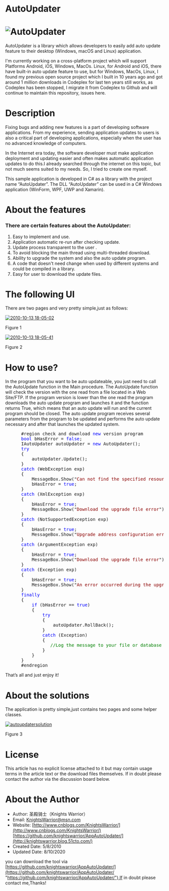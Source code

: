 # AutoUpdater
# ![AutoUpdater](AutoUpdater.PNG)

AutoUpdater is a library which allows developers to easily add auto update feature to their desktop (Windows, macOS and Linux) application. 

I'm currently working on a cross-platform project which will support Platforms Android, iOS, Windows, MacOs. Linux, for Android and iOS, there have built-in auto update feature to use, but for Windows, MacOs, Linux, I found my previous open source project which I built in 10 years ago and got around 1 million downloads in Codeplex for last ten years  still works, as Codeplex has been stopped, I migrate it from Codeplex to Github and will continue to maintain this repository, issues here.

# Description

Fixing bugs and adding new features is a part of developing software applications. From my experience, sending application updates to users is also a critical part of developing applications, especially when the user has no advanced knowledge of computers. 

In the Internet era today, the software developer must make application deployment and updating easier and often makes automatic application updates to do this.I already searched through the internet on this topic, but not much seems suited to my needs. So, I tried to create one myself. 

This sample application is developed in C# as a library with the project name “AutoUpdater”. The DLL “AutoUpdater” can be used in a C# Windows application (WinForm, WPF, UWP and Xamarin).

# About the features

### There are certain features about the AutoUpdater:

1. Easy to implement and use.  
2. Application automatic re-run after checking update.  
3. Update process transparent to the user .  
4. To avoid blocking the main thread using multi-threaded download.  
5. Ability to upgrade the system and also the auto update program.  
6. A code that doesn't need change when used by different systems and could be compiled in a library.  
7. Easy for user to download the update files.

# The following UI

There are two pages and very pretty simple,just as follows:

[![2010-10-13 18-05-02](https://images.cnblogs.com/cnblogs_com/KnightsWarrior/WindowsLiveWriter/ShareaAutoUpdatertool_DFC0/2010-10-13%2018-05-02_thumb.png "2010-10-13 18-05-02")](http://images.cnblogs.com/cnblogs_com/KnightsWarrior/WindowsLiveWriter/ShareaAutoUpdatertool_DFC0/2010-10-13%2018-05-02_2.png)

Figure 1

[![2010-10-13 18-05-41](https://images.cnblogs.com/cnblogs_com/KnightsWarrior/WindowsLiveWriter/ShareaAutoUpdatertool_DFC0/2010-10-13%2018-05-41_thumb.png "2010-10-13 18-05-41")](http://images.cnblogs.com/cnblogs_com/KnightsWarrior/WindowsLiveWriter/ShareaAutoUpdatertool_DFC0/2010-10-13%2018-05-41_2.png)

Figure 2

# How to use?

In the program that you want to be auto updateable, you just need to call the AutoUpdate function in the Main procedure. The AutoUpdate  function will check the version with the one read from a file located in a Web Site/FTP. If the program version is lower than the one read the program downloads the auto update program and launches it and the function returns True, which means that an auto update will run and the current program should be closed. The auto update program receives several parameters from the program to be updated and performs the auto update necessary and after that launches the updated system.

<pre>      #region check and download <span style="color: #0000ff;">new</span> version program
      <span style="color: #0000ff;">bool</span> bHasError = <span style="color: #0000ff;">false</span>;
      IAutoUpdater autoUpdater = <span style="color: #0000ff;">new</span> AutoUpdater();
      <span style="color: #0000ff;">try</span>
      {
          autoUpdater.Update();
      }
      <span style="color: #0000ff;">catch</span> (WebException exp)
      {
          MessageBox.Show("<span style="color: #8b0000;">Can not find the specified resource</span>");
          bHasError = <span style="color: #0000ff;">true</span>;
      }
      <span style="color: #0000ff;">catch</span> (XmlException exp)
      {
          bHasError = <span style="color: #0000ff;">true</span>;
          MessageBox.Show("<span style="color: #8b0000;">Download the upgrade file error</span>");
      }
      <span style="color: #0000ff;">catch</span> (NotSupportedException exp)
      {
          bHasError = <span style="color: #0000ff;">true</span>;
          MessageBox.Show("<span style="color: #8b0000;">Upgrade address configuration error</span>");
      }
      <span style="color: #0000ff;">catch</span> (ArgumentException exp)
      {
          bHasError = <span style="color: #0000ff;">true</span>;
          MessageBox.Show("<span style="color: #8b0000;">Download the upgrade file error</span>");
      }
      <span style="color: #0000ff;">catch</span> (Exception exp)
      {
          bHasError = <span style="color: #0000ff;">true</span>;
          MessageBox.Show("<span style="color: #8b0000;">An error occurred during the upgrade process</span>");
      }
      <span style="color: #0000ff;">finally</span>
      {
          <span style="color: #0000ff;">if</span> (bHasError == <span style="color: #0000ff;">true</span>)
          {
              <span style="color: #0000ff;">try</span>
              {
                  autoUpdater.RollBack();
              }
              <span style="color: #0000ff;">catch</span> (Exception)
              {
                 <span style="color: #008000;">//Log the message to your file or database</span>
              }
          }
      }
      #endregion</pre>

That’s all and just enjoy it!

# About the solutions

The application is pretty simple,just contains two pages and some helper classes.

[![autoupdatersolution](https://images.cnblogs.com/cnblogs_com/KnightsWarrior/WindowsLiveWriter/ShareaAutoUpdatertool_DFC0/autoupdatersolution_thumb.png "autoupdatersolution")](http://images.cnblogs.com/cnblogs_com/KnightsWarrior/WindowsLiveWriter/ShareaAutoUpdatertool_DFC0/autoupdatersolution_2.png)

Figure 3

# License

This article has no explicit license attached to it but may contain usage terms in the article text or the download files themselves. If in doubt please contact the author via the discussion board below.

# About the Author

*   Author: 圣殿骑士（Knights Warrior）
*   Email:  [KnightsWarrior@msn.com](mailto:KnightsWarrior@msn.com)
*   Website:  [http://www.cnblogs.com/KnightsWarrior/](http://www.cnblogs.com/KnightsWarrior/)           [https://github.com/knightswarrior/AppAutoUpdater/](http://knightswarrior.blog.51cto.com/)
*   Created Date: 5/8/2010
*   Updated Date: 8/10/2020


you can download the tool via [https://github.com/knightswarrior/AppAutoUpdater/](https://github.com/knightswarrior/AppAutoUpdater/ "https://github.com/knightswarrior/AppAutoUpdater/"),If in doubt please contact me,Thanks!

</div>
